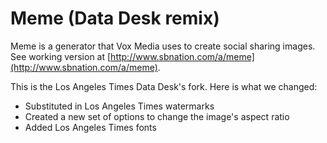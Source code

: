 # Meme (Data Desk remix)

Meme is a generator that Vox Media uses to create social sharing images. See working version at [http://www.sbnation.com/a/meme](http://www.sbnation.com/a/meme).

This is the Los Angeles Times Data Desk's fork. Here is what we changed:

- Substituted in Los Angeles Times watermarks
- Created a new set of options to change the image's aspect ratio
- Added Los Angeles Times fonts
